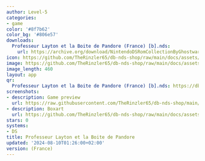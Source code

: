 ```yaml
---
author: Level-5
categories:
- game
color: '#8f7b62'
color_bg: '#806e57'
downloads:
  Professeur Layton et la Boite de Pandore (France) [b].nds:
    url: https://archive.org/download/NintendoDSRomCollectionByGhostware/Professeur%20Layton%20et%20la%20Boite%20de%20Pandore%20%28France%29%20%5Bb%5D.nds
icon: https://github.com/TheRinzler65/db-nds-shop/raw/main/docs/assets/images/icons/professeurlaytonetlaboitedepandore.png
image: https://github.com/TheRinzler65/db-nds-shop/raw/main/docs/assets/images/icons/professeurlaytonetlaboitedepandore.png
image_length: 460
layout: app
qr:
  Professeur Layton et la Boite de Pandore (France) [b].nds: https://db-nds-shop.fr/assets/images/qr/professeur-layton-et-la-boite-de-pandore-france-b-nds.png
screenshots:
- description: Game preview
  url: https://raw.githubusercontent.com/TheRinzler65/db-nds-shop/main/docs/assets/images/screenshots/professeurlaytonetlaboitedepandore/professeurlaytonetlaboitedepandore.png
- description: Boxart
  url: https://github.com/TheRinzler65/db-nds-shop/raw/main/docs/assets/images/boxart/Professeur%20Layton%20et%20la%20Boite%20de%20Pandore%20(France)%20%5Bb%5D.nds.png
stars: 0
systems:
- DS
title: Professeur Layton et la Boite de Pandore
updated: '2024-08-10T01:26:00+02:00'
version: (France)
---
```

